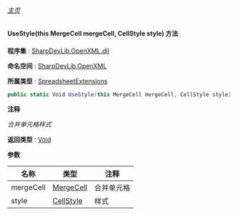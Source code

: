 ###### [主页](./Index.md "主页")

#### UseStyle(this MergeCell mergeCell, CellStyle style) 方法

**程序集** : [SharpDevLib.OpenXML.dll](./SharpDevLib.OpenXML.assembly.md "SharpDevLib.OpenXML.dll")

**命名空间** : [SharpDevLib.OpenXML](./SharpDevLib.OpenXML.namespace.md "SharpDevLib.OpenXML")

**所属类型** : [SpreadsheetExtensions](./SharpDevLib.OpenXML.SpreadsheetExtensions.md "SpreadsheetExtensions")

``` csharp
public static Void UseStyle(this MergeCell mergeCell, CellStyle style)
```

**注释**

*合并单元格样式*



**返回类型** : [Void](https://learn.microsoft.com/en-us/dotnet/api/system.void "Void")


**参数**

|名称|类型|注释|
|---|---|---|
|mergeCell|[MergeCell](https://learn.microsoft.com/en-us/dotnet/api/documentformat.openxml.spreadsheet.mergecell "MergeCell")|合并单元格|
|style|[CellStyle](./SharpDevLib.OpenXML.CellStyle.md "CellStyle")|样式|



